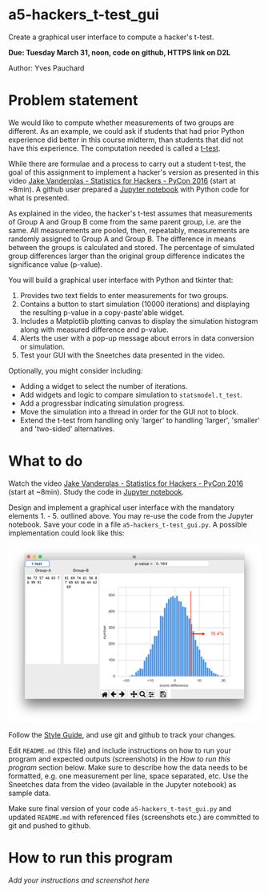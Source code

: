 # a5-hackers_t-test_gui
Create a graphical user interface to compute a hacker's t-test.

__Due: Tuesday March 31, noon, code on github, HTTPS link on D2L__

Author: Yves Pauchard

# Problem statement
We would like to compute whether measurements of two groups are different. As an example, we could ask if students that had prior Python experience did better in this course midterm, than students that did not have this experience. The computation needed is called a [t-test](https://en.wikipedia.org/wiki/Student's_t-test).

While there are formulae and a process to carry out a student t-test, the goal of this assignment to implement a hacker's version as presented in this video [Jake Vanderplas - Statistics for Hackers - PyCon 2016](https://www.youtube.com/watch?v=Iq9DzN6mvYA) (start at ~8min). A github user prepared a [Jupyter notebook](https://github.com/croach/statistics-for-hackers/blob/master/statistics-for-hackers.ipynb) with Python code for what is presented.

As explained in the video, the hacker's t-test assumes that measurements of Group A and Group B come from the same parent group, i.e. are the same. All measurements are pooled, then, repeatably, measurements are randomly assigned to Group A and Group B. The difference in means between the groups is calculated and stored. The percentage of simulated group differences larger than the original group difference indicates the significance value (p-value).

You will build a graphical user interface with Python and tkinter that:
1. Provides two text fields to enter measurements for two groups.
2. Contains a button to start simulation (10000 iterations) and displaying the resulting p-value in a copy-paste'able widget.
3. Includes a Matplotlib plotting canvas to display the simulation histogram along with measured difference and p-value.
4. Alerts the user with a pop-up message about errors in data conversion or simulation.
5. Test your GUI with the Sneetches data presented in the video.

Optionally, you might consider including:
- Adding a widget to select the number of iterations.
- Add widgets and logic to compare simulation to `statsmodel.t_test`.
- Add a progressbar indicating simulation progress.
- Move the simulation into a thread in order for the GUI not to block.
- Extend the t-test from handling only 'larger' to handling 'larger', 'smaller' and 'two-sided' alternatives.

# What to do
Watch the video [Jake Vanderplas - Statistics for Hackers - PyCon 2016](https://www.youtube.com/watch?v=Iq9DzN6mvYA) (start at ~8min). Study the code in [Jupyter notebook](https://github.com/croach/statistics-for-hackers/blob/master/statistics-for-hackers.ipynb).

Design and implement a graphical user interface with the mandatory elements 1. - 5. outlined above. You may re-use the code from the Jupyter notebook. Save your code in a file `a5-hackers_t-test_gui.py`. A possible implementation could look like this:

![Screenshot of example GUI](hackers_t-test_gui_screenshot.png)

Follow the [Style Guide](StyleGuide.md), and use git and github to track your changes.

Edit `README.md` (this file) and include instructions on how to run your program and expected outputs (screenshots) in the _How to run this program_ section below. Make sure to describe how the data needs to be formatted, e.g. one measurement per line, space separated, etc. Use the Sneetches data from the video (available in the Jupyter notebook) as sample data. 

Make sure final version of your code `a5-hackers_t-test_gui.py` and updated `README.md` with referenced files (screenshots etc.) are committed to git and pushed to github. 

# How to run this program
_Add your instructions and screenshot here_